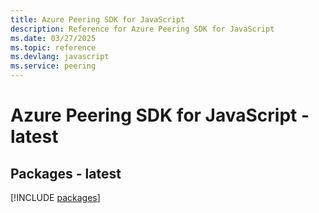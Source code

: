 ```yaml
---
title: Azure Peering SDK for JavaScript
description: Reference for Azure Peering SDK for JavaScript
ms.date: 03/27/2025
ms.topic: reference
ms.devlang: javascript
ms.service: peering
---
```

# Azure Peering SDK for JavaScript - latest
## Packages - latest
[!INCLUDE [packages](peering-index.md)]